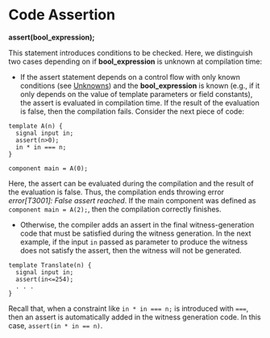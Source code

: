 # Code Assertion

**assert(bool_expression);**

This statement introduces conditions to be checked. Here, we distinguish two cases depending on if **bool_expression** is unknown at compilation time:

- If the assert statement depends on a control flow with only known conditions (see [Unknowns](../circom-insight/unknowns)) and the **bool_expression** is known (e.g., if it only depends on the value of template parameters or field constants), the assert is evaluated in compilation time. If the result of the evaluation is false, then the compilation fails.  Consider the next piece of code:

```
template A(n) {
  signal input in;
  assert(n>0);
  in * in === n;
}

component main = A(0);
```

Here, the assert can be evaluated during the compilation and the result of the evaluation is false. Thus, the compilation ends throwing error *error[T3001]: False assert reached*. If the main component was defined as `component main = A(2);`, then the compilation correctly finishes. 

- Otherwise, the compiler adds an assert in the final witness-generation code that must be satisfied during the witness generation. In the next example, if the input `in` passed as parameter to produce the witness does not satisfy the assert, then the witness will not be generated.

```text
template Translate(n) {
  signal input in;  
  assert(in<=254);
  . . .
}
```

Recall that, when a constraint like `in * in === n;` is introduced with `===`, then an assert is automatically added in the witness generation code. In this case, `assert(in * in == n)`.


